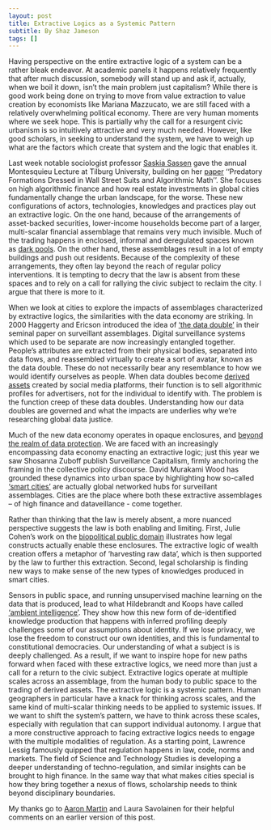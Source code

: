 ```yaml
---
layout: post
title: Extractive Logics as a Systemic Pattern
subtitle: By Shaz Jameson
tags: []
---
```


Having perspective on the entire extractive logic of a system can be a rather bleak endeavor. At academic panels it happens relatively frequently that after much discussion, somebody will stand up and ask if, actually, when we boil it down, isn’t the main problem just capitalism? While there is good work being done on trying to move from value extraction to value creation by economists like Mariana Mazzucato, we are still faced with a relatively overwhelming political economy. There are very human moments where we seek hope. This is partially why the call for a resurgent civic urbanism is so intuitively attractive and very much needed. However, like good scholars, in seeking to understand the system, we have to weigh up what are the factors which create that system and the logic that enables it.   

Last week notable sociologist professor [Saskia Sassen](http://www.saskiasassen.com/) gave the annual Montesquieu Lecture at Tilburg University, building on her [paper](https://journals.sagepub.com/doi/full/10.1177/0971721816682783) ‘‘Predatory Formations Dressed in Wall Street Suits and Algorithmic Math’’.  She focuses on high algorithmic finance and how real estate investments in global cities fundamentally change the urban landscape, for the worse. These new configurations of actors, technologies, knowledges and practices play out an extractive logic. On the one hand, because of the arrangements of asset-backed securities, lower-income households become part of a larger, multi-scalar financial assemblage that remains very much invisible. Much of the trading happens in enclosed, informal and deregulated spaces known as [dark pools](https://www.bloomberg.com/quicktake/dark-pools). On the other hand, these assemblages result in a lot of empty buildings and push out residents. Because of the complexity of these arrangements, they often lay beyond the reach of regular policy interventions. It is tempting to decry that the law is absent from these spaces and to rely on a call for rallying the civic subject to reclaim the city. I argue that there is more to it.

When we look at cities to explore the impacts of assemblages characterized by extractive logics, the similarities with the data economy are striking. In 2000 Haggerty and Ericson introduced the idea of [‘the data double’](https://onlinelibrary.wiley.com/doi/abs/10.1080/00071310020015280) in their seminal paper on surveillant assemblages. Digital surveillance systems which used to be separate are now increasingly entangled together. People’s attributes are extracted from their physical bodies, separated into data flows, and reassembled virtually to create a sort of avatar, known as the data double. These do not necessarily bear any resemblance to how we would identify ourselves as people. When data doubles become [derived assets](https://journals.sagepub.com/doi/full/10.1177/0263276411417430) created by social media platforms, their function is to sell algorithmic profiles for advertisers, not for the individual to identify with. The problem is the function creep of these data doubles. Understanding how our data doubles are governed and what the impacts are underlies why we’re researching global data justice.

Much of the new data economy operates in opaque enclosures, and [beyond the realm of data protection](https://www.economist.com/briefing/2019/03/23/big-tech-faces-competition-and-privacy-concerns-in-brussels). We are faced with an increasingly encompassing data economy enacting an extractive logic; just this year we saw Shosanna Zuboff publish Surveillance Capitalism, firmly anchoring the framing in the collective policy discourse. David Murakami Wood has grounded these dynamics into urban space by highlighting how so-called [‘smart cities’](https://www.cl.cam.ac.uk/~rja14/shb17/wood2.pdf) are actually global networked hubs for surveillant assemblages. Cities are the place where both these extractive assemblages – of high finance and dataveillance - come together.

Rather than thinking that the law is merely absent, a more nuanced perspective suggests the law is both enabling and limiting. First, Julie Cohen’s work on the [biopolitical public domain](https://papers.ssrn.com/abstract=2666570) illustrates how legal constructs actually enable these enclosures. The extractive logic of wealth creation offers a metaphor of ‘harvesting raw data’, which is then supported by the law to further this extraction. Second, legal scholarship is finding new ways to make sense of the new types of knowledges produced in smart cities. 

Sensors in public space, and running unsupervised machine learning on the data that is produced, lead to what Hildebrandt and Koops have called [‘ambient intelligence’](https://onlinelibrary.wiley.com/doi/abs/10.1111/j.1468-2230.2010.00806.x). They show how this new form of de-identified knowledge production that happens with inferred profiling deeply challenges some of our assumptions about identity. If we lose privacy, we lose the freedom to construct our own identities, and this is fundamental to constitutional democracies. Our understanding of what a subject is is deeply challenged. 
As a result, if we want to inspire hope for new paths forward when faced with these extractive logics, we need more than just a call for a return to the civic subject. Extractive logics operate at multiple scales across an assemblage, from the human body to public space to the trading of derived assets. The extractive logic is a systemic pattern. Human geographers in particular have a knack for thinking across scales, and the same kind of multi-scalar thinking needs to be applied to systemic issues. If we want to shift the system’s pattern, we have to think across these scales, especially with regulation that can support individual autonomy. I argue that a more constructive approach to facing extractive logics needs to engage with the multiple modalities of regulation. As a starting point, Lawrence Lessig famously quipped that regulation happens in law, code, norms and markets. The field of Science and Technology Studies is developing a deeper understanding of techno-regulation, and similar insights can be brought to high finance. In the same way that what makes cities special is how they bring together a nexus of flows, scholarship needs to think beyond disciplinary boundaries. 

My thanks go to [Aaron Martin](https://sixfouronea.net/) and Laura Savolainen for their helpful comments on an earlier version of this post.
